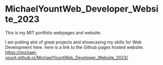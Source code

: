 # MichaelYountWeb_Developer_Website_2023
This is my MIT portfolio webpages and website.

I am putting alot of great projects and showcasing my skills for Web Development here. here is a link to the Github pages hosted website. https://michael-yount.github.io/MichaelYountWeb_Developer_Website_2023/
